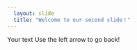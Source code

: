 ```yaml
---
  layout: slide
  title: "Welcome to our second slide！"
---
```

Your text
Use the left arrow to go back!
